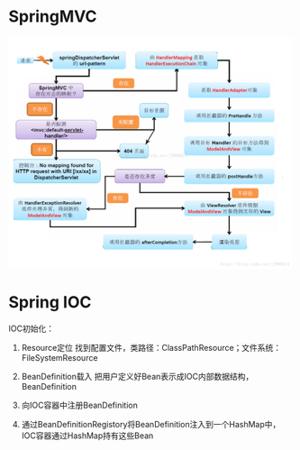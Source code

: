 # SpringMVC

![SpringMVC](./media/SpringMVC.png)



# Spring IOC

IOC初始化：

1. Resource定位 
   找到配置文件，类路径：ClassPathResource；文件系统：FileSystemResource 
2. BeanDefinition载入 
   把用户定义好Bean表示成IOC内部数据结构，BeanDefinition 
3. 向IOC容器中注册BeanDefinition

4. 通过BeanDefinitionRegistory将BeanDefinition注入到一个HashMap中，IOC容器通过HashMap持有这些Bean